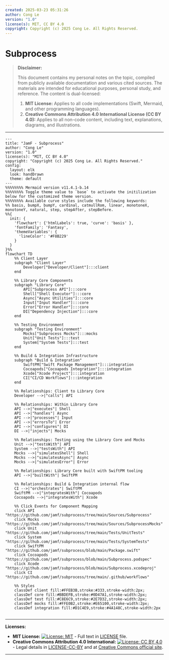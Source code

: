 ```yaml
---
created: 2025-03-23 05:31:26
author: Cong Le
version: "1.0"
license(s): MIT, CC BY 4.0
copyright: Copyright (c) 2025 Cong Le. All Rights Reserved.
---
```




# Subprocess
> **Disclaimer:**
>
> This document contains my personal notes on the topic,
> compiled from publicly available documentation and various cited sources.
> The materials are intended for educational purposes, personal study, and reference.
> The content is dual-licensed:
> 1. **MIT License:** Applies to all code implementations (Swift, Mermaid, and other programming languages).
> 2. **Creative Commons Attribution 4.0 International License (CC BY 4.0):** Applies to all non-code content, including text, explanations, diagrams, and illustrations.
---



```mermaid
---
title: "JamF - Subprocess"
author: "Cong Le"
version: "1.0"
license(s): "MIT, CC BY 4.0"
copyright: "Copyright (c) 2025 Cong Le. All Rights Reserved."
config:
  layout: elk
  look: handDrawn
  theme: default
---
%%%%%%%% Mermaid version v11.4.1-b.14
%%%%%%%% Toggle theme value to `base` to activate the initilization below for the customized theme version.
%%%%%%%% Available curve styles include the following keywords:
%% basis, bumpX, bumpY, cardinal, catmullRom, linear, monotoneX, monotoneY, natural, step, stepAfter, stepBefore.
%%{
  init: {
    'flowchart': {'htmlLabels': true, 'curve': 'basis' },
    'fontFamily': 'Fantasy',
    'themeVariables': {
      'lineColor': '#F8B229'
    }
  }
}%%
flowchart TD
    %% Client Layer
    subgraph "Client Layer"
        Developer["Developer/Client"]:::client
    end

    %% Library Core Components
    subgraph "Library Core"
        API["Subprocess API"]:::core
        Shell["Shell Executor"]:::core
        Async["Async Utilities"]:::core
        Input["Input Handler"]:::core
        Error["Error Handler"]:::core
        DI["Dependency Injection"]:::core
    end

    %% Testing Environment
    subgraph "Testing Environment"
        Mocks["Subprocess Mocks"]:::mocks
        Unit["Unit Tests"]:::test
        System["System Tests"]:::test
    end

    %% Build & Integration Infrastructure
    subgraph "Build & Integration"
        SwiftPM["Swift Package Management"]:::integration
        Cocoapods["Cocoapods Integration"]:::integration
        Xcode["Xcode Project"]:::integration
        CI["CI/CD Workflows"]:::integration
    end

    %% Relationships: Client to Library Core
    Developer -->|"calls"| API

    %% Relationships: Within Library Core
    API -->|"executes"| Shell
    API -->|"handles"| Async
    API -->|"processes"| Input
    API -->|"errorsTo"| Error
    API -->|"configures"| DI
    DI -->|"injects"| Mocks

    %% Relationships: Testing using the Library Core and Mocks
    Unit -->|"testsWith"| API
    System -->|"testsWith"| API
    Mocks -->|"simulatesShell"| Shell
    Mocks -->|"simulatesAsync"| Async
    Mocks -->|"simulatesError"| Error

    %% Relationships: Library Core built with SwiftPM tooling
    API -->|"builtWith"| SwiftPM

    %% Relationships: Build & Integration internal flow
    CI -->|"orchestrates"| SwiftPM
    SwiftPM -->|"integratesWith"| Cocoapods
    Cocoapods -->|"integratesWith"| Xcode

    %% Click Events for Component Mapping
    click API "https://github.com/jamf/subprocess/tree/main/Sources/Subprocess"
    click Mocks "https://github.com/jamf/subprocess/tree/main/Sources/SubprocessMocks"
    click Unit "https://github.com/jamf/subprocess/tree/main/Tests/UnitTests"
    click System "https://github.com/jamf/subprocess/tree/main/Tests/SystemTests"
    click SwiftPM "https://github.com/jamf/subprocess/blob/main/Package.swift"
    click Cocoapods "https://github.com/jamf/subprocess/blob/main/Subprocess.podspec"
    click Xcode "https://github.com/jamf/subprocess/blob/main/Subprocess.xcodeproj"
    click CI "https://github.com/jamf/subprocess/tree/main/.github/workflows"

    %% Styles
    classDef client fill:#FFEB3B,stroke:#333,stroke-width:2px;
    classDef core fill:#BBDEFB,stroke:#0D47A1,stroke-width:2px;
    classDef test fill:#C8E6C9,stroke:#2E7D32,stroke-width:2px;
    classDef mocks fill:#FFE0B2,stroke:#E65100,stroke-width:2px;
    classDef integration fill:#D1C4E9,stroke:#4A148C,stroke-width:2px
    
```



---
**Licenses:**

- **MIT License:**  [![License: MIT](https://img.shields.io/badge/License-MIT-yellow.svg)](LICENSE) - Full text in [LICENSE](LICENSE) file.
- **Creative Commons Attribution 4.0 International:** [![License: CC BY 4.0](https://licensebuttons.net/l/by/4.0/88x31.png)](LICENSE-CC-BY) - Legal details in [LICENSE-CC-BY](LICENSE-CC-BY) and at [Creative Commons official site](http://creativecommons.org/licenses/by/4.0/).

---